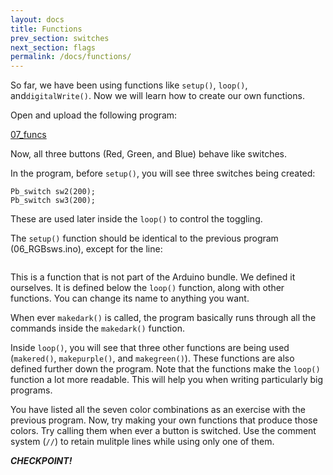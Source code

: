 ```yaml
---
layout: docs
title: Functions
prev_section: switches
next_section: flags
permalink: /docs/functions/
---
```


So far, we have been using functions like ```setup()```, ```loop()```, and```digitalWrite()```. Now we will learn how to create our own functions.

Open and upload the following program:

<a href="07_funcs.txt">07_funcs</a>

Now, all three buttons (Red, Green, and Blue) behave like switches.

In the program, before ```setup()```, you will see three switches being created:

```Pb_switch sw1(200);
Pb_switch sw2(200);
Pb_switch sw3(200);
```

These are used later inside the ```loop()``` to control the toggling.

The ```setup()``` function should be identical to the previous program (06_RGBsws.ino), except for the line:

```  makedark();
```

This is a function that is not part of the Arduino bundle. We defined
it ourselves. It is defined below the ```loop()``` function, along with other functions. You can change its name to anything you want.

When ever ```makedark()``` is called, the program basically runs through all the commands inside the ```makedark()``` function.

Inside ```loop()```, you will see that three other functions are being used (```makered()```, ```makepurple()```, and ```makegreen()```). These functions are also defined further down the program. Note that the functions make the ```loop()``` function a lot more readable. This will help you when writing particularly big programs.

You have listed all the seven color combinations as an exercise with
the previous program. Now, try making your own functions that produce
those colors. Try calling them when ever a button is switched.  Use
the comment system (```//```) to retain mulitple lines while using only one of them.

**_CHECKPOINT!_**

